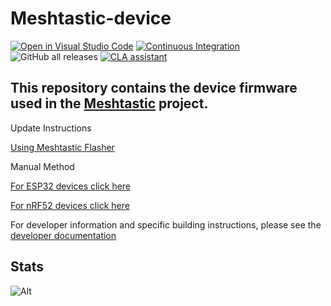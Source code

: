 # Meshtastic-device
[![Open in Visual Studio Code](https://open.vscode.dev/badges/open-in-vscode.svg)](https://open.vscode.dev/meshtastic/Meshtastic-device)
[![Continuous Integration](https://github.com/meshtastic/Meshtastic-device/actions/workflows/main.yml/badge.svg)](https://github.com/meshtastic/Meshtastic-device/actions/workflows/main.yml)
![GitHub all releases](https://img.shields.io/github/downloads/meshtastic/meshtastic-device/total)
[![CLA assistant](https://cla-assistant.io/readme/badge/meshtastic/Meshtastic-device)](https://cla-assistant.io/meshtastic/Meshtastic-device)

## This repository contains the device firmware used in the [Meshtastic](https://meshtastic.org) project.

Update Instructions

[Using Meshtastic Flasher](https://meshtastic.org/docs/getting-started/meshtastic-flasher)

Manual Method

[For ESP32 devices click here](https://meshtastic.org/docs/getting-started/flashing-esp32)

[For nRF52 devices click here](https://meshtastic.org/docs/getting-started/flashing-nrf52)

For developer information and specific building instructions, please see the [developer documentation](https://meshtastic.org/docs/developers)

## Stats

![Alt](https://repobeats.axiom.co/api/embed/99a2cf5622bb4807f9e8c3b86589f1133cce58a2.svg 'Repobeats analytics image')
